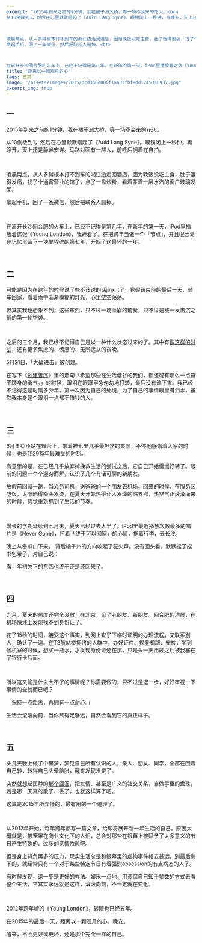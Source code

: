 ```yaml
---
excerpt: "2015年到来之前的1分钟，我在橘子洲大桥，等一场不会来的花火。<br>
从10倒数到1，然后在心里默默唱起了《Auld Lang Syne》。眼镜闭上一秒钟，再睁开，天上还是静谧安详。马路对面有一群人，前呼后拥着在自拍。



凌晨两点，从人多得根本打不到车的湘江边走回酒店，因为晚饭没吃主食，肚子饿得发痛，找了个通宵营业的馆子，点了一盘炒粉，看着蒙着一层水汽的窗户玻璃发呆。<br> 
拿起手机，回了一条微信，然后把联系人删掉。<br>



在离开长沙回合肥的火车上，已经不记得是第几年，在新年的第一天，iPod里播放着这张《Young London》，我睡着了。在把跨年当做一个「节点」，并且很容易在记忆里留下一块里程碑的第七年，开始了这最坏的一年。"
title: "距离以一颗观月的心"
tags: 日常
image: "/assets/images/2015/dcd360d080f1aa33fbf9dd1745310937.jpg"
excerpt_img: true
---
```


## 一

2015年到来之前的1分钟，我在橘子洲大桥，等一场不会来的花火。

从10倒数到1，然后在心里默默唱起了《Auld Lang Syne》。眼镜闭上一秒钟，再睁开，天上还是静谧安详。马路对面有一群人，前呼后拥着在自拍。

<br>

凌晨两点，从人多得根本打不到车的湘江边走回酒店，因为晚饭没吃主食，肚子饿得发痛，找了个通宵营业的馆子，点了一盘炒粉，看着蒙着一层水汽的窗户玻璃发呆。  

拿起手机，回了一条微信，然后把联系人删掉。  

<br>

在离开长沙回合肥的火车上，已经不记得是第几年，在新年的第一天，iPod里播放着这张《Young London》，我睡着了。在把跨年当做一个「节点」，并且很容易在记忆里留下一块里程碑的第七年，开始了这最坏的一年。  

<br>

## 二

可能是因为在跨年的时候说了些不该说的话jinx it了，寒假结束前的最后一天，骑车回家，看着雨中渐渐模糊的灯光，心里空空荡荡。

但其实我也想象不到，这些东西，只不过一场血崩的前奏，只不过是被一发击沉之前的第一轮空袭。

<br>

之后的三个月，我已经不记得自己是以一种什么状态过来的了。其中有[像这样的时刻](https://zhuanlan.zhihu.com/66666/20078037)，还有更多焦虑的、愤懑的、无所适从的夜晚。

5月21日，「大破进击」被创建。

在写下《[创建者序](https://zhuanlan.zhihu.com/66666/20039347)》里的那句「希望那些在生活低谷的我们，都还能有那么一点奋不顾身的勇气。」的时候，眼泪在眼眶里急匆匆地打转，最后没有流下来。我已经不记得这是时隔多少年，第一次因为自己的处境，为了自己的事情眼里有泪水，虽然我本身是个眼泪一点都不值钱的人。

<br>

## 三

6月まゆゆ站在舞台上，带着神七里几乎最坦然的笑颜，不停地感谢着大家的时候，也是我2015年最难受的时刻。

有意思的是，在已经几乎放弃掉挽救生活的尝试之后，它自己开始慢慢好转了。眼前的问题一个个迎刃而解，认识了几个有话可聊的新朋友。

放假前回家一趟，当义务司机，送爸爸的一个朋友去机场。回来的时候，在服务区吃饭，太阳晒得额头发烫，在夏天开始热得让人发燥的临界点，热空气正滚滚而来的时候，感觉重新抓到了生活的节奏。

<br>

漫长的学期延续到七月末，夏天已经过去大半了。iPod里最近播放次数最多的唱片是《Never Gone》，怀着「终于可以回家」的心情，拖着行李，去长沙。

晚上从冬瓜山下来， 背后橘子州的方向响起了花火声。没有回头看，默默捏了捏书包带子，对自己说：

看，年初欠下的东西也终于还是还回来了。

<br>

## 四

九月，夏天的热度还完全没散，在北京，见了老朋友、新朋友。回合肥的清晨，在机场快线上发现找不到身份证了。

花了15秒的时间，接受这个事实，到网上查了下临时证明的办理流程，又联系别人，确认了一遍。在T3航站楼拥挤的人群中，办好证件、换登机牌、安检，坐到候机室的时候，想买一瓶水，才发现身份证还在那，只是头一天用过之后被我塞在了银行卡后面。

<br>

所以这又能是什么大不了的事情呢？你需要做的，只不过是退一步，好好审视一下事情的全貌而已吧？

「保持一点距离，再拥有一点耐心。」

生活会滚滚向前，当你离得足够远，自然会看到它的真正样子。

<br>

## 五

头几天晚上做了个噩梦，梦见自己所有认识的人，亲人、朋友、同学，全部在围着自己转，转得自己头晕脑胀，醒来发现发烧了。

突然就想起匡静的[那个回答](https://www.zhihu.com/question/29129681/answer/43399822)，把友情、甚至是广义的社交关系，当做手里的盘珠，若是哪一天真的散了、丢了，也就这样算了吧。

这算是2015年所弄懂的，最有用的一个道理了。

<br>

从2012年开始，每年跨年都写一篇文章，给即将展开新一年生活的自己。原因大概就是，被笼罩在商业文化下的人们，总会对那些在银幕上被赋予了太多意义的节日产生特殊的、过多的感情依赖吧。

但是身上背负再多的压力，现实生活总是和银幕里的虚构事件相去甚远，到最后剩下的，就经常只有一个对于某些特定节日有着强烈obsession的有点病态的人了。

有时候发现，退一步是更好的办法。娱乐一点地，用调侃自己知乎赞数的方式去看整个生活，它其实永远就是这样，滚滚向前，不一定就在变化。

<br>

2012年跨年听的《Young London》，转眼也已经五年。

在2015年的最后一天，距离以一颗观月的心，晚安。

醒来，不会更好或更坏，还是那个完全一样的自己。
